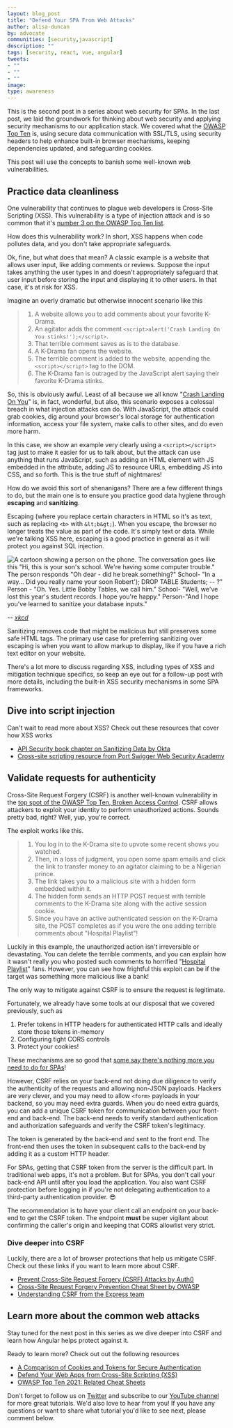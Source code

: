 ```yaml
---
layout: blog_post
title: "Defend Your SPA From Web Attacks"
author: alisa-duncan
by: advocate
communities: [security,javascript]
description: ""
tags: [security, react, vue, angular]
tweets:
- ""
- ""
- ""
image:
type: awareness
---
```


This is the second post in a series about web security for SPAs. In the last post, we laid the groundwork for thinking about web security and applying security mechanisms to our application stack. We covered what the [OWASP Top Ten](https://owasp.org/Top10/) is, using secure data communication with SSL/TLS, using security headers to help enhance built-in browser mechanisms, keeping dependencies updated, and safeguarding cookies.

<!-- Add table with links to all the posts in the series here -->

 This post will use the concepts to banish some well-known web vulnerabilities.

## Practice data cleanliness
One vulnerability that continues to plague web developers is Cross-Site Scripting (XSS). This vulnerability is a type of injection attack and is so common that it's [number 3 on the OWASP Top Ten list](https://owasp.org/Top10/A03_2021-Injection/). 

How does this vulnerability work? In short, XSS happens when code pollutes data, and you don't take appropriate safeguards. 

Ok, fine, but what does that mean? A classic example is a website that allows user input, like adding comments or reviews. Suppose the input takes anything the user types in and doesn't appropriately safeguard that user input before storing the input and displaying it to other users. In that case, it's at risk for XSS. 

Imagine an overly dramatic but otherwise innocent scenario like this
>1. A website allows you to add comments about your favorite K-Drama.
>2. An agitator adds the comment `<script>alert('Crash Landing On You stinks!');</script>`.
>3. That terrible comment saves as is to the database.
>4. A K-Drama fan opens the website.
>5. The terrible comment is added to the website, appending the `<script></script>` tag to the DOM.
>6. The K-Drama fan is outraged by the JavaScript alert saying their favorite K-Drama stinks.

So, this is obviously awful. Least of all because we all know "[Crash Landing On You](https://www.imdb.com/title/tt10850932/)" is, in fact, wonderful, but also, this scenario exposes a colossal breach in what injection attacks can do. With JavaScript, the attack could grab cookies, dig around your browser's local storage for authentication information, access your file system, make calls to other sites, and do even more harm.

In this case, we show an example very clearly using a `<script></script>` tag just to make it easier for us to talk about, but the attack can use anything that runs JavaScript, such as adding an HTML element with JS embedded in the attribute, adding JS to resource URLs, embedding JS into CSS, and so forth. This is the true stuff of nightmares!

How do we avoid this sort of shenanigans? There are a few different things to do, but the main one is to ensure you practice good data hygiene through **escaping** and **sanitizing**.

Escaping (where you replace certain characters in HTML so it's as text, such as replacing `<b>` with `&lt;b&gt;`). When you escape, the browser no longer treats the value as part of the code. It's simply text or data. While we're talking XSS here, escaping is a good practice in general as it will protect you against SQL injection.

![A cartoon showing a person on the phone. The conversation goes like this "Hi, this is your son's school. We're having some computer trouble." The person responds "Oh dear - did he break something?" School- "In a way... Did you really name your soon Robert'); DROP TABLE Students; -- ?" Person - "Oh. Yes. Little Bobby Tables, we call him." School- "Well, we've lost this year's student records. I hope you're happy." Person-"And I hope you've learned to sanitize your database inputs."](https://imgs.xkcd.com/comics/exploits_of_a_mom.png)

-- <cite>[xkcd](https://xkcd.com/327/)</cite>

Sanitizing removes code that might be malicious but still preserves some safe HTML tags. The primary use case for preferring sanitizing over escaping is when you want to allow markup to display, like if you have a rich text editor on your website.

There's a lot more to discuss regarding XSS, including types of XSS and mitigation technique specifics, so keep an eye out for a follow-up post with more details, including the built-in XSS security mechanisms in some SPA frameworks.

## Dive into script injection
Can't wait to read more about XSS? Check out these resources that cover how XSS works
* [API Security book chapter on Sanitizing Data by Okta](https://developer.okta.com/books/api-security/sanitizing/)
* [Cross-site scripting resource from Port Swigger Web Security Academy](https://portswigger.net/web-security/cross-site-scripting)

## Validate requests for authenticity
Cross-Site Request Forgery (CSRF) is another well-known vulnerability in the [top spot of the OWASP Top Ten, Broken Access Control](https://owasp.org/Top10/A01_2021-Broken_Access_Control/). CSRF allows attackers to exploit your identity to perform unauthorized actions. Sounds pretty bad, right? Well, yup, you're correct.

The exploit works like this.

>1. You log in to the K-Drama site to upvote some recent shows you watched.
>2. Then, in a loss of judgment, you open some spam emails and click the link to transfer money to an agitator claiming to be a Nigerian prince.
>3. The link takes you to a malicious site with a hidden form embedded within it.
>4. The hidden form sends an HTTP POST request with terrible comments to the K-Drama site along with the active session cookie. 
>5. Since you have an active authenticated session on the K-Drama site, the POST completes as if you were the one adding terrible comments about "Hospital Playlist"!

Luckily in this example, the unauthorized action isn't irreversible or devastating. You can delete the terrible comments, and you can explain how it wasn't really you who posted such comments to horrified "[Hospital Playlist](https://www.imdb.com/title/tt11769304/)" fans. However, you can see how frightful this exploit can be if the target was something more malicious like a bank!

The only way to mitigate against CSRF is to ensure the request is legitimate.

Fortunately, we already have some tools at our disposal that we covered previously, such as
1. Prefer tokens in HTTP headers for authenticated HTTP calls and ideally store those tokens in-memory
2. Configuring tight CORS controls
3. Protect your cookies!

These mechanisms are so good that [some say there's nothing more you need to do for SPAs](https://scotthelme.co.uk/csrf-is-dead/)! 

However, CSRF relies on your back-end not doing due diligence to verify the authenticity of the requests and allowing non-JSON payloads. Hackers are very clever, and you may need to allow `<form>` payloads in your backend, so you may need extra guards. When you do need extra guards, you can add a unique CSRF token for communication between your front-end and back-end. The back-end needs to verify standard authentication and authorization safeguards and verify the CSRF token's legitimacy. 

The token is generated by the back-end and sent to the front end. The front-end then uses the token in subsequent calls to the back-end by adding it as a custom HTTP header.

For SPAs, getting that CSRF token from the server is the difficult part. In traditional web apps, it's not a problem. But for SPAs, you don't call your back-end API until after you load the application. You also want CSRF protection before logging in if you're not delegating authentication to a third-party authentication provider. 😎

The recommendation is to have your client call an endpoint on your back-end to get the CSRF token. The endpoint **must** be super vigilant about confirming the caller's origin and keeping that CORS allowlist very strict.

### Dive deeper into CSRF
Luckily, there are a lot of browser protections that help us mitigate CSRF. Check out these links if you want to learn more about CSRF.
* [Prevent Cross-Site Request Forgery (CSRF) Attacks by Auth0](https://auth0.com/blog/cross-site-request-forgery-csrf/)
* [Cross-Site Request Forgery Prevention Cheat Sheet by OWASP](https://cheatsheetseries.owasp.org/cheatsheets/Cross-Site_Request_Forgery_Prevention_Cheat_Sheet.html)
* [Understanding CSRF from the Express team](https://github.com/pillarjs/understanding-csrf)

## Learn more about the common web attacks
Stay tuned for the next post in this series as we dive deeper into CSRF and learn how Angular helps protect against it.

Ready to learn more? Check out out the following resources
* [A Comparison of Cookies and Tokens for Secure Authentication](/blog/2022/02/08/cookies-vs-tokens)
* [Defend Your Web Apps from Cross-Site Scripting (XSS)](https://auth0.com/blog/cross-site-scripting-xss/)
* [OWASP Top Ten 2021: Related Cheat Sheets](https://cheatsheetseries.owasp.org/IndexTopTen.html)


Don't forget to follow us on [Twitter](https://twitter.com/oktadev) and subscribe to our [YouTube channel](https://www.youtube.com/c/OktaDev/) for more great tutorials. We'd also love to hear from you! If you have any questions or want to share what tutorial you'd like to see next, please comment below.